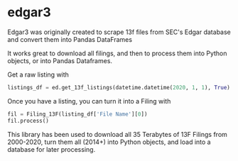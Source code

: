 # edgar3

Edgar3 was originally created to scrape 13f files from SEC's Edgar database and convert them into Pandas DataFrames

It works great to download all filings, and then to process them into Python objects, or into Pandas Dataframes.

Get a raw listing with

```python
listings_df = ed.get_13f_listings(datetime.datetime(2020, 1, 1), True)
```

Once you have a listing, you can turn it into a Filing with

```python
fil = Filing_13F(listing_df['File Name'][0])
fil.process()
```

This library has been used to download all 35 Terabytes of 13F Filings from 2000-2020, turn them all (2014+) into Python objects, and load into a database for later processing.